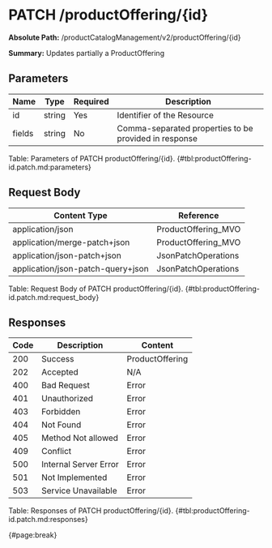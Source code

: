<!--
    ATTENTION: This file was generated via gradle!
               Do NOT manually edit this file! Any such changes will be overwritten!
-->

# PATCH /productOffering/{id}

**Absolute Path:** /productCatalogManagement/v2/productOffering/{id}

**Summary:** Updates partially a ProductOffering

## Parameters

| Name | Type | Required | Description |
| ------ | ------ | --- | ------------ |
| id | string | Yes | Identifier of the Resource |
| fields | string | No | Comma-separated properties to be provided in response |

Table: Parameters of PATCH productOffering/{id}. {#tbl:productOffering-id.patch.md:parameters}

## Request Body

| Content Type | Reference |
|--------------|-----------|
| application/json | ProductOffering_MVO |
| application/merge-patch+json | ProductOffering_MVO |
| application/json-patch+json | JsonPatchOperations |
| application/json-patch-query+json | JsonPatchOperations |

Table: Request Body of PATCH productOffering/{id}. {#tbl:productOffering-id.patch.md:request_body}

## Responses

| Code | Description | Content |
|------|-------------|---------|
| 200 | Success | ProductOffering |
| 202 | Accepted | N/A |
| 400 | Bad Request | Error |
| 401 | Unauthorized | Error |
| 403 | Forbidden | Error |
| 404 | Not Found | Error |
| 405 | Method Not allowed | Error |
| 409 | Conflict | Error |
| 500 | Internal Server Error | Error |
| 501 | Not Implemented | Error |
| 503 | Service Unavailable | Error |

Table: Responses of PATCH productOffering/{id}. {#tbl:productOffering-id.patch.md:responses}

{#page:break}
